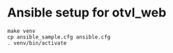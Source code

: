 # Ansible setup for otvl_web

    make venv
    cp ansible_sample.cfg ansible.cfg
    . venv/bin/activate
